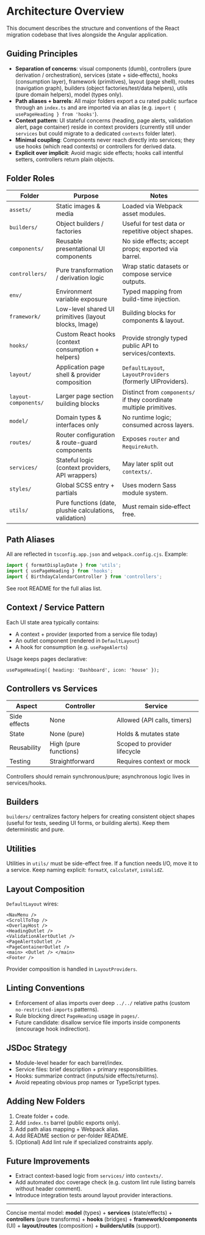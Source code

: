 # Architecture Overview

This document describes the structure and conventions of the React migration codebase that lives alongside the Angular application.

## Guiding Principles

- **Separation of concerns**: visual components (dumb), controllers (pure derivation / orchestration), services (state + side‑effects), hooks (consumption layer), framework (primitives), layout (page shell), routes (navigation graph), builders (object factories/test/data helpers), utils (pure domain helpers), model (types only).
- **Path aliases + barrels**: All major folders export a cu
  rated public surface through an `index.ts` and are imported via an alias (e.g. `import { usePageHeading } from 'hooks'`).
- **Context pattern**: UI stateful concerns (heading, page alerts, validation alert, page container) reside in context providers (currently still under `services` but could migrate to a dedicated `contexts` folder later).
- **Minimal coupling**: Components never reach directly into services; they use hooks (which read contexts) or controllers for derived data.
- **Explicit over implicit**: Avoid magic side effects; hooks call intentful setters, controllers return plain objects.

## Folder Roles

| Folder               | Purpose                                                 | Notes                                                               |
| -------------------- | ------------------------------------------------------- | ------------------------------------------------------------------- |
| `assets/`            | Static images & media                                   | Loaded via Webpack asset modules.                                   |
| `builders/`          | Object builders / factories                             | Useful for test data or repetitive object shapes.                   |
| `components/`        | Reusable presentational UI components                   | No side effects; accept props; exported via barrel.                 |
| `controllers/`       | Pure transformation / derivation logic                  | Wrap static datasets or compose service outputs.                    |
| `env/`               | Environment variable exposure                           | Typed mapping from build-time injection.                            |
| `framework/`         | Low-level shared UI primitives (layout blocks, Image)   | Building blocks for components & layout.                            |
| `hooks/`             | Custom React hooks (context consumption + helpers)      | Provide strongly typed public API to services/contexts.             |
| `layout/`            | Application page shell & provider composition           | `DefaultLayout`, `LayoutProviders` (formerly UIProviders).          |
| `layout-components/` | Larger page section building blocks                     | Distinct from `components/` if they coordinate multiple primitives. |
| `model/`             | Domain types & interfaces only                          | No runtime logic; consumed across layers.                           |
| `routes/`            | Router configuration & route-guard components           | Exposes `router` and `RequireAuth`.                                 |
| `services/`          | Stateful logic (context providers, API wrappers)        | May later split out `contexts/`.                                    |
| `styles/`            | Global SCSS entry + partials                            | Uses modern Sass module system.                                     |
| `utils/`             | Pure functions (date, plushie calculations, validation) | Must remain side‑effect free.                                       |

## Path Aliases

All are reflected in `tsconfig.app.json` and `webpack.config.cjs`. Example:

```ts
import { formatDisplayDate } from 'utils';
import { usePageHeading } from 'hooks';
import { BirthdayCalendarController } from 'controllers';
```

See root README for the full alias list.

## Context / Service Pattern

Each UI state area typically contains:

- A context + provider (exported from a service file today)
- An outlet component (rendered in `DefaultLayout`)
- A hook for consumption (e.g. `usePageAlerts`)

Usage keeps pages declarative:

```tsx
usePageHeading({ heading: 'Dashboard', icon: 'house' });
```

## Controllers vs Services

| Aspect       | Controller            | Service                      |
| ------------ | --------------------- | ---------------------------- |
| Side effects | None                  | Allowed (API calls, timers)  |
| State        | None (pure)           | Holds & mutates state        |
| Reusability  | High (pure functions) | Scoped to provider lifecycle |
| Testing      | Straightforward       | Requires context or mock     |

Controllers should remain synchronous/pure; asynchronous logic lives in services/hooks.

## Builders

`builders/` centralizes factory helpers for creating consistent object shapes (useful for tests, seeding UI forms, or building alerts). Keep them deterministic and pure.

## Utilities

Utilities in `utils/` must be side-effect free. If a function needs I/O, move it to a service. Keep naming explicit: `formatX`, `calculateY`, `isValidZ`.

## Layout Composition

`DefaultLayout` wires:

```
<NavMenu />
<ScrollToTop />
<OverlayHost />
<HeadingOutlet />
<ValidationAlertOutlet />
<PageAlertsOutlet />
<PageContainerOutlet />
<main> <Outlet /> </main>
<Footer />
```

Provider composition is handled in `LayoutProviders`.

## Linting Conventions

- Enforcement of alias imports over deep `../../` relative paths (custom `no-restricted-imports` patterns).
- Rule blocking direct `PageHeading` usage in `pages/`.
- Future candidate: disallow service file imports inside components (encourage hook indirection).

## JSDoc Strategy

- Module-level header for each barrel/index.
- Service files: brief description + primary responsibilities.
- Hooks: summarize contract (inputs/side effects/returns).
- Avoid repeating obvious prop names or TypeScript types.

## Adding New Folders

1. Create folder + code.
2. Add `index.ts` barrel (public exports only).
3. Add path alias mapping + Webpack alias.
4. Add README section or per-folder README.
5. (Optional) Add lint rule if specialized constraints apply.

## Future Improvements

- Extract context-based logic from `services/` into `contexts/`.
- Add automated doc coverage check (e.g. custom lint rule listing barrels without header comment).
- Introduce integration tests around layout provider interactions.

---

Concise mental model: **model** (types) + **services** (state/effects) + **controllers** (pure transforms) + **hooks** (bridges) + **framework/components** (UI) + **layout/routes** (composition) + **builders/utils** (support).
